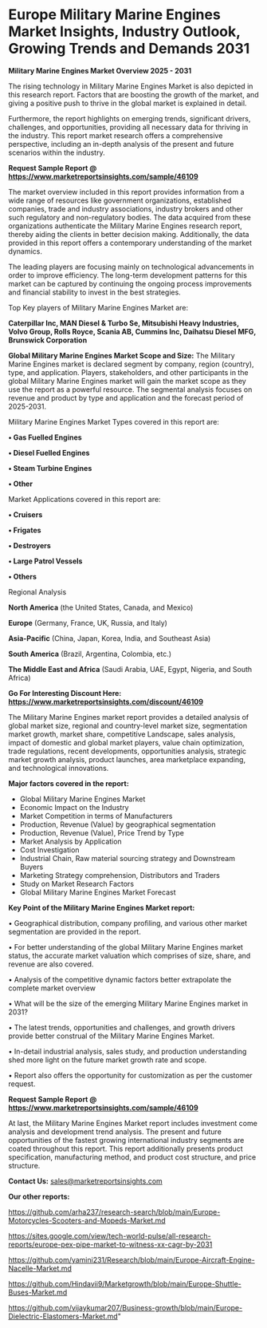 # Europe Military Marine Engines Market Insights, Industry Outlook, Growing Trends and Demands 2031

<Strong> Military Marine Engines Market Overview 2025 - 2031</strong>

The rising technology in Military Marine Engines Market is also depicted in this research report. Factors that are boosting the growth of the market, and giving a positive push to thrive in the global market is explained in detail.

Furthermore, the report highlights on emerging trends, significant drivers, challenges, and opportunities, providing all necessary data for thriving in the industry. This report market research offers a comprehensive perspective, including an in-depth analysis of the present and future scenarios within the industry.

<strong>Request Sample Report @ <a href=https://www.marketreportsinsights.com/sample/46109>https://www.marketreportsinsights.com/sample/46109</a></strong>

The market overview included in this report provides information from a wide range of resources like government organizations, established companies, trade and industry associations, industry brokers and other such regulatory and non-regulatory bodies. The data acquired from these organizations authenticate the Military Marine Engines research report, thereby aiding the clients in better decision making. Additionally, the data provided in this report offers a contemporary understanding of the market dynamics.

The leading players are focusing mainly on technological advancements in order to improve efficiency. The long-term development patterns for this market can be captured by continuing the ongoing process improvements and financial stability to invest in the best strategies.

Top Key players of Military Marine Engines Market are:

<strong>Caterpillar Inc, MAN Diesel & Turbo Se, Mitsubishi Heavy Industries, Volvo Group, Rolls Royce, Scania AB, Cummins Inc, Daihatsu Diesel MFG, Brunswick Corporation</strong>

<strong><b>Global Military Marine Engines Market Scope and Size:</b></strong>
The Military Marine Engines market is declared segment by company, region (country), type, and application. Players, stakeholders, and other participants in the global Military Marine Engines market will gain the market scope as they use the report as a powerful resource. The segmental analysis focuses on revenue and product by type and application and the forecast period of 2025-2031.

Military Marine Engines Market Types covered in this report are:

<strong>•  Gas Fuelled Engines

•  Diesel Fuelled Engines

•  Steam Turbine Engines

•  Other</strong>

Market Applications covered in this report are:

<strong>•  Cruisers

•  Frigates

•  Destroyers

•  Large Patrol Vessels

•  Others</strong> 

Regional Analysis

<strong>North America</strong> (the United States, Canada, and Mexico)

<strong>Europe</strong> (Germany, France, UK, Russia, and Italy)

<strong>Asia-Pacific</strong> (China, Japan, Korea, India, and Southeast Asia)

<strong>South America</strong> (Brazil, Argentina, Colombia, etc.)

<strong>The Middle East and Africa</strong> (Saudi Arabia, UAE, Egypt, Nigeria, and South Africa)

<strong>Go For Interesting Discount Here: <a href=https://www.marketreportsinsights.com/discount/46109>https://www.marketreportsinsights.com/discount/46109</a></strong>

The Military Marine Engines market report provides a detailed analysis of global market size, regional and country-level market size, segmentation market growth, market share, competitive Landscape, sales analysis, impact of domestic and global market players, value chain optimization, trade regulations, recent developments, opportunities analysis, strategic market growth analysis, product launches, area marketplace expanding, and technological innovations.

<strong><b>Major factors covered in the report:</b></strong>
<ul>
  <li>Global Military Marine Engines Market </li>
  <li>Economic Impact on the Industry</li>
  <li>Market Competition in terms of Manufacturers</li>
  <li>Production, Revenue (Value) by geographical segmentation</li>
  <li>Production, Revenue (Value), Price Trend by Type</li>
  <li>Market Analysis by Application</li>
  <li>Cost Investigation</li>
  <li>Industrial Chain, Raw material sourcing strategy and Downstream Buyers</li>
  <li>Marketing Strategy comprehension, Distributors and Traders</li>
  <li>Study on Market Research Factors</li>
  <li>Global Military Marine Engines Market Forecast</li>
</ul>

<strong><b>Key Point of the Military Marine Engines Market report:</b></strong>

• Geographical distribution, company profiling, and various other market segmentation are provided in the report.

• For better understanding of the global Military Marine Engines market status, the accurate market valuation which comprises of size, share, and revenue are also covered.

• Analysis of the competitive dynamic factors better extrapolate the complete market overview

• What will be the size of the emerging Military Marine Engines market in 2031?

• The latest trends, opportunities and challenges, and growth drivers provide better construal of the Military Marine Engines Market.

• In-detail industrial analysis, sales study, and production understanding shed more light on the future market growth rate and scope.

• Report also offers the opportunity for customization as per the customer request.

<strong>Request Sample Report @ <a href=https://www.marketreportsinsights.com/sample/46109>https://www.marketreportsinsights.com/sample/46109</a></strong>

At last, the Military Marine Engines Market report includes investment come analysis and development trend analysis. The present and future opportunities of the fastest growing international industry segments are coated throughout this report. This report additionally presents product specification, manufacturing method, and product cost structure, and price structure.

<strong>Contact Us:</strong>
sales@marketreportsinsights.com

<strong>Our other reports:</strong>

<a href=https://github.com/arha237/research-search/blob/main/Europe-Motorcycles-Scooters-and-Mopeds-Market.md>https://github.com/arha237/research-search/blob/main/Europe-Motorcycles-Scooters-and-Mopeds-Market.md</a>

<a href=https://sites.google.com/view/tech-world-pulse/all-research-reports/europe-pex-pipe-market-to-witness-xx-cagr-by-2031>https://sites.google.com/view/tech-world-pulse/all-research-reports/europe-pex-pipe-market-to-witness-xx-cagr-by-2031</a>

<a href=https://github.com/yamini231/Research/blob/main/Europe-Aircraft-Engine-Nacelle-Market.md>https://github.com/yamini231/Research/blob/main/Europe-Aircraft-Engine-Nacelle-Market.md</a>

<a href=https://github.com/Hindavii9/Marketgrowth/blob/main/Europe-Shuttle-Buses-Market.md>https://github.com/Hindavii9/Marketgrowth/blob/main/Europe-Shuttle-Buses-Market.md</a>

<a href=https://github.com/vijaykumar207/Business-growth/blob/main/Europe-Dielectric-Elastomers-Market.md>https://github.com/vijaykumar207/Business-growth/blob/main/Europe-Dielectric-Elastomers-Market.md</a>"
